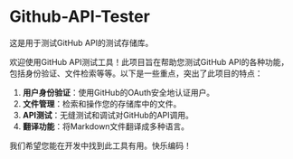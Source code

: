 # Github-API-Tester

这是用于测试GitHub API的测试存储库。

欢迎使用GitHub API测试工具！此项目旨在帮助您测试GitHub API的各种功能，包括身份验证、文件检索等等。以下是一些重点，突出了此项目的特点：

1. **用户身份验证**：使用GitHub的OAuth安全地认证用户。
2. **文件管理**：检索和操作您的存储库中的文件。
3. **API测试**：无缝测试和调试对GitHub的API调用。
4. **翻译功能**：将Markdown文件翻译成多种语言。

我们希望您能在开发中找到此工具有用。快乐编码！
